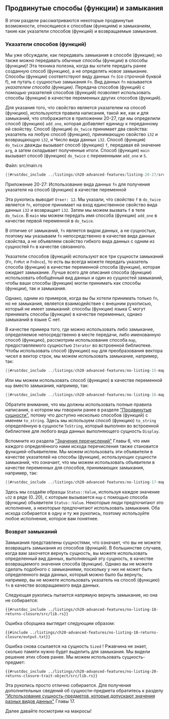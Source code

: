 ## Продвинутые способы (функции) и замыкания

В этом разделе рассматриваются некоторые продвинутые возможности, относящиеся к способам (функциям) и замыканиям, такие как указатели способов (функций) и возвращаемые замыкания.

### Указатели способов (функций)

Мы уже обсуждали, как передавать замыкания в способе (функции); но также можно передавать обычные способы (функции) в способы (функции)! Эта техника полезна, когда вы хотите передать ранее созданную способ (функцию), а не определять новое замыкание. Способы (функции) соответствуют виду данных `fn` (со строчной буквой f), не путать с сущностью замыкания `Fn`. Вид данных `fn` называется *указателем способа (функции)*. Передача способов (функций) с помощью указателей способов (функций) позволяет использовать способы (функции) в качестве переменных других способов (функций).

Для указания того, что свойство является указателем на способ (функцию), используются правила написания, такой же, как и для замыканий, что отображается в приложении 20-27, где мы определили способ (функцию) `add_one`, которая добавляет единицу к переданному ей свойству. Способ (функция) `do_twice` принимает два свойства: указатель на любую способ (функцию), принимающую свойство `i32` и возвращающую `i32`, и Число вида данных `i32`. Способ (функция) `do_twice` дважды вызывает способ (функцию) `f`, передавая ей значение `arg`, а затем складывает полученные итоги. Способ (функция) `main` вызывает способ (функцию) `do_twice` с переменными `add_one` и `5`.

<span class="filename">Файл: src/main.rs</span>

```rust
{{#rustdoc_include ../listings/ch20-advanced-features/listing-20-27/src/main.rs}}
```

<span class="caption">Приложение 20-27: Использование вида данных <code>fn</code> для получения указателя на способ (функцию) в качестве переменной</span>

Эта рукопись выводит `Ответ: 12`. Мы указали, что свойство `f` в `do_twice` является `fn`, которое принимает на вход единственное свойство вида данных `i32` и возвращает `i32`. Затем мы можем вызвать `f` в теле `do_twice`. В `main` мы можем передать имя способа (функции) `add_one` в качестве первой переменной в `do_twice`.

В отличие от замыканий, `fn` является видом данных, а не сущностью, поэтому мы указываем `fn` непосредственно в качестве вида данных свойства, а не объявляем свойство гибкого вида данных с одним из сущностей `Fn` в качестве связанного.

Указатели способов (функций) используют все три сущности замыканий (`Fn`, `FnMut` и `FnOnce`), то есть вы всегда можете передать указатель способа (функции) в качестве переменной способа (функции), которая ожидает замыкание. Лучше всего для описания способа (функции) использовать обобщённый вид данных и один из сущностей замыканий, чтобы ваши способы (функции) могли принимать как способы (функции), так и замыкания.

Однако, одним из примеров, когда вы бы хотели принимать только `fn`, но не замыкания, является взаимодействие с внешним рукописью, который не имеет замыканий: способы (функции) языка C могут принимать способы (функции) в качестве переменных, однако замыканий в языке C нет.

В качестве примера того, где можно использовать либо замыкание, определяемое непосредственно в месте передачи, либо именованную способ (функцию), рассмотрим использование способа `map`, предоставляемого сущностью `Iterator` во встроенной библиотеке. Чтобы использовать способ (функцию) `map` для преобразования вектора чисел в вектор строк, мы можем использовать замыкание, например, так:

```rust
{{#rustdoc_include ../listings/ch20-advanced-features/no-listing-15-map-closure/src/main.rs:here}}
```

Или мы можем использовать способ (функцию) в качестве переменной `map` вместо замыкания, например, так:

```rust
{{#rustdoc_include ../listings/ch20-advanced-features/no-listing-16-map-function/src/main.rs:here}}
```

Обратите внимание, что мы должны использовать полные правила написания, о котором мы говорили ранее в разделе ["Продвинутые сущности"](ch19-03-advanced-traits.html#advanced-traits)<!--  -->, потому что доступно несколько способов (функций) с именем `to_string`. Здесь мы используем способ (функцию) `to_string` определённую в сущности `ToString`, который выполнен во встроенной библиотеке для любого вида данных выполняющего сущность `Display`.

Вспомните из раздела ["Значения перечислений"] Главы 6, что имя каждого определённого нами исхода перечисления также становится функцией-объявителем. Мы можем использовать эти объявители в качестве указателей на способы (функции), использующих сущности замыканий, что означает, что мы можем использовать объявители в качестве переменных для способов, принимающих замыкания, например, так:

```rust
{{#rustdoc_include ../listings/ch20-advanced-features/no-listing-17-map-initializer/src/main.rs:here}}
```

Здесь мы создаём образцы `Status::Value`, используя каждое значение `u32` в ряде (0..20), с которым вызывается `map` с помощью способа (функции) объявителя `Status::Value`. Некоторые люди предпочитают это исполнение, а некоторые предпочитают использовать замыкания. Оба исхода собирается в одну и ту же рукопись, поэтому используйте любое исполнение, которое вам понятнее.

### Возврат замыканий

Замыкания представлены сущностями, что означает, что вы не можете возвращать замыкания из способов (функций). В большинстве случаев, когда вам захочется вернуть сущность, вы можете использовать определенный вид данных, выполняющий эту сущность, в качестве возвращаемого значения способа (функции). Однако вы не можете сделать подобного с замыканиями, поскольку у них не может быть определенного вида данных, который можно было бы вернуть; например, вы не можете использовать указатель на способ (функцию) `fn` в качестве возвращаемого вида данных.

Следующая рукопись пытается напрямую вернуть замыкание, но она не собирается:

```rust,ignore,does_not_compile
{{#rustdoc_include ../listings/ch20-advanced-features/no-listing-18-returns-closure/src/lib.rs}}
```

Ошибка сборщика выглядит следующим образом:

```console
{{#include ../listings/ch20-advanced-features/no-listing-18-returns-closure/output.txt}}
```

Ошибка снова ссылается на сущность `Sized` ! Ржавчина не знает, сколько памяти нужно будет выделить для замыкания. Мы видели решение этих сбоев ранее. Мы можем использовать сущность-предмет:

```rust,noplayground
{{#rustdoc_include ../listings/ch20-advanced-features/no-listing-20-returns-closure-trait-object/src/lib.rs}}
```

Эта рукопись просто отлично собирается. Для получения дополнительных сведений об сущности-предмета обратитесь к разделу ["Использование сущность-предметов, которые допускают значения разных видов данных"](ch17-02-trait-objects.html#using-trait-objects-that-allow-for-values-of-different-types)<!--  --> Главы 17.

Далее давайте посмотрим на макросы!


["Значения перечислений"]: ch06-01-defining-an-enum.html#enum-values